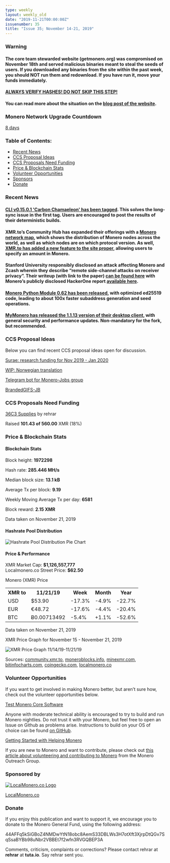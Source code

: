 ```yaml
---
type: weekly
layout: weekly_old
date: "2019-11-21T00:00:00Z"
issuenumber: 35
title: "Issue 35; November 14-21, 2019"
---
```

<h3 class="orange">Warning</h3>

<div class="newsbyte">
    <h4>The core team stewarded website (getmonero.org) was compromised on November 18th and served malicious binaries meant to steal the seeds of users. If you downloaded any binaries from the site within the past week, you should NOT run them and redownload. If you have run it, move your funds immediately.
    </h4>
    <h4><a href="https://web.getmonero.org/resources/user-guides/verification-allos-advanced.html" target="_blank">ALWAYS VERIFY HASHES! DO NOT SKIP THIS STEP!</a></h4>
    <h4>You can read more about the situation on the <a href="https://web.getmonero.org/2019/11/19/warning-compromised-binaries.html" target="_blank">blog post of the website</a>.</h4>
</div>

<h3>Monero Network Upgrade Countdown</h3>

<p><a href="http://xmr.noctism.com/" target="_blank">8 days</a></p>

<h3>Table of Contents:</h3>
<ul class="contents">
    <li><a href="#news">Recent News</a></li>
    <li><a href="#ideas">CCS Proposal Ideas</a></li>
    <li><a href="#proposals">CCS Proposals Need Funding</a></li>
    <li><a href="#stats">Price & Blockchain Stats</a></li>
    <li><a href="#volunteer">Volunteer Opportunities</a></li>
    <li><a href="#sponsor">Sponsors</a></li>
    <li><a href="#donate">Donate</a></li>
</ul>

<h3 id="news">Recent News</h3>

<div class="newsbyte">
    <h4><a href="https://www.reddit.com/r/Monero/comments/dyoevr/cli_v01501_carbon_chamaeleon_has_been_tagged_you/" target="_blank">CLI v0.15.0.1 'Carbon Chamaeleon' has been tagged</a>. This solves the long-sync issue in the first tag. Users are encouraged to post the results of their deterministic builds.
    </h4>
</div>

<div class="newsbyte">
    <h4>XMR.to’s Community Hub has expanded their offerings with a <a href="https://community.xmr.to/network/" target="_blank">Monero network map</a>, which shows the distribution of Monero nodes across the world, as well as which nodes are on which protocol version. As well, <a href="https://www.reddit.com/r/Monero/comments/dzimcm/xmrto_new_feature_you_can_now_create_orders_by/" target="_blank">XMR.to has added a new feature to the site proper</a>, allowing users to specify an amount in Monero.
    </h4>
</div>

<div class="newsbyte">
    <h4>Stanford University responsibly disclosed an attack affecting Monero and Zcash wherein they describe “remote side-channel attacks on receiver privacy”. Their writeup (with link to the paper) <a href="https://crypto.stanford.edu/timings/" target="_blank">can be found here</a> with Monero’s publicly disclosed HackerOne report <a href="https://hackerone.com/reports/713321" target="_blank">available here</a>.
    </h4>
</div>

<div class="newsbyte">
    <h4><a href="https://github.com/monero-ecosystem/monero-python/releases/tag/v0.6.2" target="_blank">Monero Python Module 0.62 has been released</a>, with optimized ed25519 code, leading to about 100x faster subaddress generation and seed operations.
    </h4>
</div>

<div class="newsbyte">
    <h4><a href="https://github.com/mymonero/mymonero-app-js/releases/tag/v1.1.13" target="_blank">MyMonero has released the 1.1.13 version of their desktop client</a>, with general security and performance updates. Non-mandatory for the fork, but recommended.
    </h4>
</div>

<h3 id="ideas">CCS Proposal Ideas</h3>

<p>Below you can find recent CCS proposal ideas open for discussion.</p>

<div class="proposal">
<p><a href="https://repo.getmonero.org/monero-project/ccs-proposals/merge_requests/106" target="_blank">Surae: research funding for Nov 2019 - Jan 2020</a></p>
</div>

<div class="proposal">
<p><a href="https://repo.getmonero.org/monero-project/ccs-proposals/merge_requests/102" target="_blank">WIP: Norwegian translation</a></p>
</div>

<div class="proposal">
<p><a href="https://repo.getmonero.org/monero-project/ccs-proposals/merge_requests/91" target="_blank">Telegram bot for Monero-Jobs group</a></p>
</div>

<div class="proposal">
<p><a href="https://repo.getmonero.org/monero-project/ccs-proposals/merge_requests/88" target="_blank">BrandedGIFS-JB</a></p>
</div>

<h3 id="proposals">CCS Proposals Need Funding</h3>

<div class="proposal">
    <p><a href="https://ccs.getmonero.org/proposals/36c3.html" target="_blank">36C3 Supplies</a> by rehrar</p>
    <p>Raised <b>101.43 of 560.00</b> XMR (18%)</p>
</div>

<h3 id="stats">Price & Blockchain Stats</h3>

<h4 class="stat">Blockchain Stats</h4>

<div class="bcstats">
    <p>Block height: <b>1972298</b></p>
    <p>Hash rate: <b>285.446 MH/s</b></p>
    <p>Median block size: <b>13.1 kB</b></p>
    <p>Average Tx per block: <b>9.19</b></p>
    <p>Weekly Moving Average Tx per day: <b>6581</b></p>
    <p>Block reward: <b>2.15 XMR</b></p>
</div>
<p class="note">Data taken on November 21, 2019</p>

<h4 class="stat">Hashrate Pool Distribution</h4>
<p><img src="/img/hashrate-pool-distribution-1121.png" alt="Hashrate Pool Distribution Pie Chart"/></p>

<h4 class="stat">Price & Performance</h4>

<div class="price-intro">XMR Market Cap: <b>$1,126,557,777</b><br>Localmonero.co Street Price: <b>$62.50</b></div>

<p class="table-title">Monero (XMR) Price</p>
<table class="price-table">
  <tr class="row1">
    <th>XMR to</th>
    <th>11/21/19</th>
    <th>Week</th>
    <th>Month</th>
    <th>Year</th>
  </tr>
  <tr>
    <td data-th="XMR to">USD</td>
    <td data-th="11/21/19">$53.90</td>
    <td data-th="Week" class="red">-17.3%</td>
    <td data-th="Month" class="red">-4.9%</td>
    <td data-th="Year" class="red">-22.7%</td>
  </tr>
  <tr class="row3">
    <td data-th="XMR to">EUR</td>
    <td data-th="11/21/19">€48.72</td>
    <td data-th="Week" class="red">-17.6%</td>
    <td data-th="Month" class="red">-4.4%</td>
    <td data-th="Year" class="red">-20.4%</td>
  </tr>
  <tr>
    <td data-th="XMR to">BTC</td>
    <td data-th="11/21/19">Ƀ0.00713492</td>
    <td data-th="Week" class="red">-5.4%</td>
    <td data-th="Month" class="green">+1.1%</td>
    <td data-th="Year" class="red">-52.6%</td>
  </tr>
</table>
<p class="note">Data taken on November 21, 2019</p>

<p class="table-title">XMR Price Graph for November 15 - November 21, 2019</p>

![XMR Price Graph 11/14/19-11/21/19](/img/weekly-chart-1121.png "XMR Price Graph 11/14/19-11/21/19") 

Sources: <a href="https://community.xmr.to/explorer/mainnet/" target="_blank">community.xmr.to</a>, <a href="https://moneroblocks.info/stats/transaction-stats" target="_blank">moneroblocks.info</a>, <a href="https://minexmr.com/pools.html" target="_blank">minexmr.com</a>, <a href="https://bitinfocharts.com/monero/" target="_blank">bitinfocharts.com</a>, <a href="https://www.coingecko.com/" target="_blank">coingecko.com</a>, <a href="https://localmonero.co/" target="_blank">localmonero.co</a>

<h3 id="volunteer">Volunteer Opportunities</h3>

<p>If you want to get involved in making Monero better, but aren’t sure how, check out the volunteer opportunities below.</p>

<div class="newsbyte">
    <p class="date"><a href="https://github.com/monero-project/monero" target="_blank">Test Monero Core Software</a></p>
    <p>Anyone with moderate technical ability is encouraged to try to build and run Monero nightlies. Do not trust it with your Monero, but feel free to open an Issue on Github as problems arise. Instructions to build on your OS of choice can be found <a href="https://github.com/monero-project/monero#compiling-monero-from-source" target="_blank">on GitHub</a>. </p>
</div>

<div class="newsbyte">
    <p class="date"><a href="https://github.com/monero-project/monero" target="_blank">Getting Started with Helping Monero</a></p>
    <p>If you are new to Monero and want to contribute, please check out <a href="https://www.monerooutreach.org/stories/getting-started-helping-monero.php" target="_blank">this article about volunteering and contributing to Monero</a> from the Monero Outreach Group. </p>
</div>

<h3 id="sponsor">Sponsored by</h3>

<p><a href="https://localmonero.co/" target="_blank"><img src="/img/localmonero-logo.png" alt="LocalMonero.co Logo" class="localmonero"></a></p>

<p class="text-center"><a href="https://localmonero.co/" target="_blank">LocalMonero.co</a></p>

<h3 id="donate">Donate</h3>

<p markdown="1">If you enjoy this publication and want to support it, we encourage you to donate to the Monero General Fund, using the following address:</p>

<p class="address" markdown="1">44AFFq5kSiGBoZ4NMDwYtN18obc8AemS33DBLWs3H7otXft3XjrpDtQGv7SqSsaBYBb98uNbr2VBBEt7f2wfn3RVGQBEP3A</p>

<!--p><a href="monero:44AFFq5kSiGBoZ4NMDwYtN18obc8AemS33DBLWs3H7otXft3XjrpDtQGv7SqSsaBYBb98uNbr2VBBEt7f2wfn3RVGQBEP3A" class="qr"><img src="/img/donate-monero.png"></a></p-->

Comments, criticism, complaints or corrections? Please contact rehrar at **rehrar** at **tuta.io**. Say rehrar sent you.